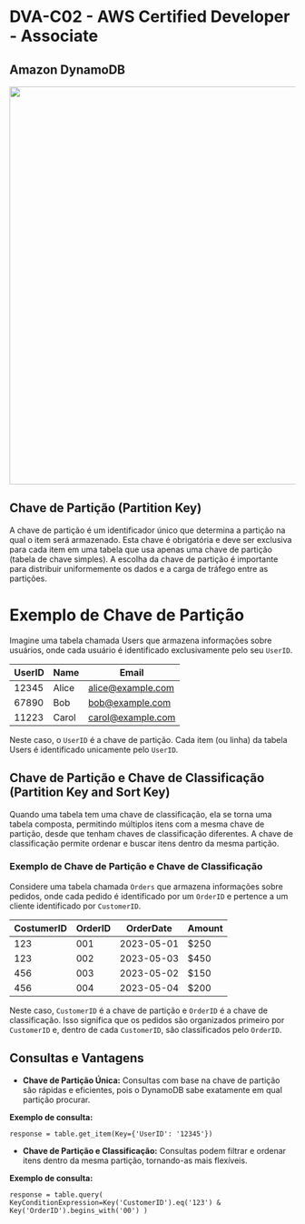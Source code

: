 # DVA-C02 - AWS Certified Developer - Associate

## Amazon DynamoDB
<div align="center">
<img src="https://github.com/hellotatiramos/estudos-certificacoes/assets/158481113/8513ce66-f3fd-4d9f-9350-0e14b20292b9" width="700px" />
</div>

## Chave de Partição (Partition Key)
A chave de partição é um identificador único que determina a partição na qual o item será armazenado. Esta chave é obrigatória e deve ser exclusiva para cada item em uma tabela que usa apenas uma chave de partição (tabela de chave simples). A escolha da chave de partição é importante para distribuir uniformemente os dados e a carga de tráfego entre as partições.

# Exemplo de Chave de Partição
Imagine uma tabela chamada Users que armazena informações sobre usuários, onde cada usuário é identificado exclusivamente pelo seu `UserID`.

| UserID        | Name     | Email |
| ------|-----|-----|
| 12345  	| Alice 	| alice@example.com	|
| 67890  	| Bob 	| bob@example.com 	|
| 11223 	| Carol 	| carol@example.com 	|

Neste caso, o `UserID` é a chave de partição. Cada item (ou linha) da tabela Users é identificado unicamente pelo `UserID`.

## Chave de Partição e Chave de Classificação (Partition Key and Sort Key)
Quando uma tabela tem uma chave de classificação, ela se torna uma tabela composta, permitindo múltiplos itens com a mesma chave de partição, desde que tenham chaves de classificação diferentes. A chave de classificação permite ordenar e buscar itens dentro da mesma partição.

### Exemplo de Chave de Partição e Chave de Classificação
Considere uma tabela chamada `Orders` que armazena informações sobre pedidos, onde cada pedido é identificado por um `OrderID` e pertence a um cliente identificado por `CustomerID`.

| CostumerID        | OrderID     | OrderDate | Amount | 
| ------|-----|-----| -----|
| 123  	| 001 	| 2023-05-01| $250 | 
| 123 	| 002 	| 2023-05-03 	| $450 | 
| 456 	| 003 	| 2023-05-02 	| $150 | 
| 456 	| 004 	| 2023-05-04	| $200 | 

Neste caso, `CustomerID` é a chave de partição e `OrderID` é a chave de classificação. Isso significa que os pedidos são organizados primeiro por `CustomerID` e, dentro de cada `CustomerID`, são classificados pelo `OrderID`.

## Consultas e Vantagens
* **Chave de Partição Única:** Consultas com base na chave de partição são rápidas e eficientes, pois o DynamoDB sabe exatamente em qual partição procurar.

**Exemplo de consulta:**

```response = table.get_item(Key={'UserID': '12345'})```



* **Chave de Partição e Classificação:** Consultas podem filtrar e ordenar itens dentro da mesma partição, tornando-as mais flexíveis.

**Exemplo de consulta:**

`response = table.query(
    KeyConditionExpression=Key('CustomerID').eq('123') & Key('OrderID').begins_with('00')
)`


